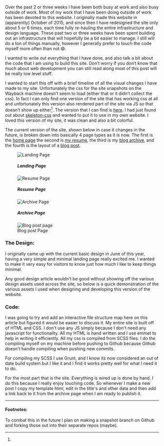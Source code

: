 Over the past 2 or three weeks I have been both busy at work and also busy outside of work. Most of my work that I have been doing outside of work has been devoted to this website. I originally made this website in (apparently) October of 2015, and since then I have redesigned the site only about 5 or 6 times, each time fully re-hauling the entire infrastructure and design language. These past two or three weeks have been spent building out an infrastructure that will hopefully be a bit easier to manage. I still will do a ton of things manually, however I generally prefer to touch the code myself more often than not 😄.

I wanted to write out everything that I have done, and also talk a bit about the code that I am using to build this site. Don’t worry if you don’t know that much about web development you can still read along most of this post will be really low level stuff.

I wanted to start this off with a brief timeline of all the visual changes I have made to my site. Unfortunately the css for the site snapshots on the Wayback machine doesn’t seem to load (either that or it didn’t collect the css). In fact I can only find one version of the site that has working css at all and unfortunately this version also rendered part of the site via JS so that doesn’t show up either[^1]. The version that I can find is <a href="http://web.archive.org/web/20160111084107/http://matthamlin.me/">here</a>. I had just found out about <a href="//getskeleton.com" >skeleton-css</a> and wanted to put it to use in my own website. I loved this version of my site, it was clean and also a bit colorful.

The current version of the site, shown below in case it changes in the future, is broken down into basically 4 page types as it is now. The first is the <a href="#image1" class="link">home page</a> the second is <a href="#image2" class="link">my resume</a>, the third is my <a href="#image3" class="link">blog archive</a>, and the fourth is the layout of a <a href="#image4" class="link">blog post</a>.

<figure class="figure" id="image1">
<img src="/static/images/posts/landing.png" alt="Landing Page" class="img">
<figcaption class="horizontal--center">
    <h5>Landing Page</h5>
</figcaption>
</figure>
<figure class="figure" id="image2">
<img src="/static/images/posts/resume.png" alt="Resume Page" class="img">
<figcaption class="horizontal--center">
    <h5>Resume Page</h5>
</figcaption>
</figure>
<figure class="figure" id="image3">
<img src="/static/images/posts/archive.png" alt="Archive Page" class="img">
<figcaption class="horizontal--center">
    <h5>Archive Page</h5>
</figcaption>
</figure>
<figure class="figure" id="image4">
<img src="/static/images/posts/post.png" alt="Blog post page" class="img">
<figcaption class="horizontal--center">
    Blog post Page
</figcaption>
</figure>

### The Design:

I originally came up with the current basic design in June of this year, having a very simple and minimal landing page really excited me. I wanted to make it very easy for visitors to know just how much I like to keep things minimal.

Any good design article wouldn't be good without showing off the various design assets used across the site, so below is a quick demonstration of the various assets I used when designing and developing this version of the website.

### Code:

I was going to try and add an interactive file structure map here on this article but figured it would be easier to discuss it. My entire site is built off of HTML and CSS. I don't use any JS simply because I don't need any javascript for functionality. All my HTML is hand written and I use emmet to help in writing it efficiently. All my css is compiled from SCSS files. I do the compiling myself on my machine before pushing to Github because Github doesn't handle compiling when pushing new commits.

For compiling my SCSS I use Grunt, and I know its now considered an out of date build system but I like it and I find it works pretty well for what I need it to do.

For the most part that is the site. Everything is wired up is done by hand, I do this because I really enjoy touching code. So whenever I make a new post I copy my template html, edit in the title's and other data and then add a link back to it from the archive page when I am ready to publish it.

---

#### Footnotes:

[^1]:

  To combat this in the future I plan on making a snapshot branch on Github and forking those out into their separate repos (maybe).
